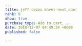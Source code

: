 ```yaml
---
title: jeff bezos moves next door
rank: 0
show: true
purchase_type: Add to cart...
date: 2018-12-07 04:49:34 +0000
published: false

---
```

